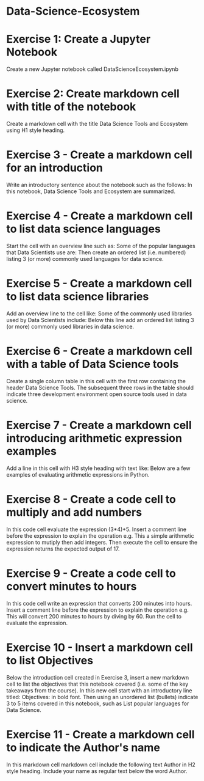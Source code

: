 # Data-Science-Ecosystem

# Exercise 1: Create a Jupyter Notebook

Create a new Jupyter notebook called DataScienceEcosystem.ipynb

# Exercise 2: Create markdown cell with title of the notebook

Create a markdown cell with the title Data Science Tools and Ecosystem using H1 style heading.

# Exercise 3 - Create a markdown cell for an introduction

Write an introductory sentence about the notebook such as the follows:
In this notebook, Data Science Tools and Ecosystem are summarized.

# Exercise 4 - Create a markdown cell to list data science languages

Start the cell with an overview line such as:
Some of the popular languages that Data Scientists use are:
Then create an ordered list (i.e. numbered) listing 3 (or more) commonly used languages for data science.

# Exercise 5 - Create a markdown cell to list data science libraries

Add an overview line to the cell like:
Some of the commonly used libraries used by Data Scientists include:
Below this line add an ordered list listing 3 (or more) commonly used libraries in data science.

# Exercise 6 - Create a markdown cell with a table of Data Science tools

Create a single column table in this cell with the first row containing the header Data Science Tools. 
The subsequent three rows in the table should indicate three development environment open source tools used in data science.

# Exercise 7 - Create a markdown cell introducing arithmetic expression examples

Add a line in this cell with H3 style heading with text like:
Below are a few examples of evaluating arithmetic expressions in Python.

# Exercise 8 - Create a code cell to multiply and add numbers

In this code cell evaluate the expression (3*4)+5.
Insert a comment line before the expression to explain the operation e.g.  This a simple arithmetic expression to mutiply then add integers.
Then execute the cell to ensure the expression returns the expected output of 17.

# Exercise 9 - Create a code cell to convert minutes to hours

In this code cell write an expression that converts 200 minutes into hours.
Insert a comment line before the expression to explain the operation e.g.  This will convert 200 minutes to hours by diving by 60.
Run the cell to evaluate the expression.

# Exercise 10 - Insert a markdown cell to list Objectives

Below the introduction cell created in Exercise 3, insert a new markdown cell to list the objectives that this notebook covered (i.e. some of the key takeaways from the course). 
In this new cell start with an introductory line titled: Objectives: in bold font. 
Then using an unordered list (bullets) indicate 3 to 5 items covered in this notebook, such as List popular languages for Data Science.

# Exercise 11 - Create a markdown cell to indicate the Author's name

In this markdown cell markdown cell include the following text Author in H2 style heading. Include your name as regular text below the word Author.
